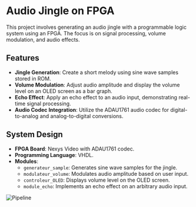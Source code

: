 # Audio Jingle on FPGA

This project involves generating an audio jingle with a programmable logic system using an FPGA. The focus is on signal processing, volume modulation, and audio effects.

## Features

- **Jingle Generation**: Create a short melody using sine wave samples stored in ROM.
- **Volume Modulation**: Adjust audio amplitude and display the volume level on an OLED screen as a bar graph.
- **Echo Effect**: Apply an echo effect to an audio input, demonstrating real-time signal processing.
- **Audio Codec Integration**: Utilize the ADAU1761 audio codec for digital-to-analog and analog-to-digital conversions.

## System Design

- **FPGA Board**: Nexys Video with ADAU1761 codec.
- **Programming Language**: VHDL.
- **Modules**:
  - `generateur_sample`: Generates sine wave samples for the jingle.
  - `modulateur_volume`: Modulates audio amplitude based on user input.
  - `controleur_OLED`: Displays volume level on the OLED screen.
  - `module_echo`: Implements an echo effect on an arbitrary audio input.
 
![Pipeline](https://github.com/user-attachments/assets/6b512927-b0ff-4f35-b9b9-2887f47e985b "Pipeline")
